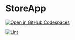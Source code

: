 # StoreApp

[![Open in GitHub Codespaces](https://github.com/codespaces/badge.svg)](https://codespaces.new/ttran375/comp123-test1)

[![Lint](https://github.com/ttran375/comp123-test1/actions/workflows/main.yml/badge.svg)](https://github.com/ttran375/comp123-test1/actions/workflows/main.yml)
